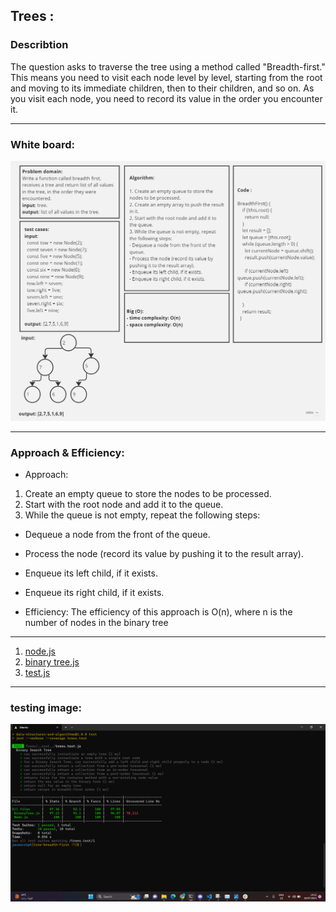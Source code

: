 ## Trees :

### Describtion
The question asks to traverse the tree using a method called "Breadth-first." This means you need to visit each node level by level, starting from the root and moving to its immediate children, then to their children, and so on. As you visit each node, you need to record its value in the order you encounter it.
________________
### White board:
![Alt text](image.png)
_______________
### Approach & Efficiency:
- Approach:
1. Create an empty queue to store the nodes to be processed.
2. Start with the root node and add it to the queue.
3. While the queue is not empty, repeat the following steps:
- Dequeue a node from the front of the queue.
- Process the node (record its value by pushing it to the result array).
- Enqueue its left child, if it exists.
- Enqueue its right child, if it exists.

- Efficiency:
The efficiency of this approach is O(n), where n is the number of nodes in the binary tree
_____________________________
1. [node.js](../Node.js)
2. [binary tree.js](../BinaryTree.js)
3. [test.js](../BinaryTree.js)
____________________
### testing image:
![Alt text](image-1.png)
